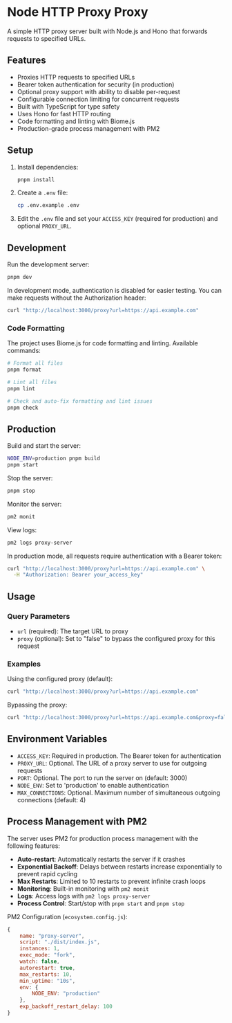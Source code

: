 # Node HTTP Proxy Proxy

A simple HTTP proxy server built with Node.js and Hono that forwards requests to specified URLs.

## Features

- Proxies HTTP requests to specified URLs
- Bearer token authentication for security (in production)
- Optional proxy support with ability to disable per-request
- Configurable connection limiting for concurrent requests
- Built with TypeScript for type safety
- Uses Hono for fast HTTP routing
- Code formatting and linting with Biome.js
- Production-grade process management with PM2

## Setup

1. Install dependencies:
   ```bash
   pnpm install
   ```

2. Create a `.env` file:
   ```bash
   cp .env.example .env
   ```

3. Edit the `.env` file and set your `ACCESS_KEY` (required for production) and optional `PROXY_URL`.

## Development

Run the development server:
```bash
pnpm dev
```

In development mode, authentication is disabled for easier testing. You can make requests without the Authorization header:
```bash
curl "http://localhost:3000/proxy?url=https://api.example.com"
```

### Code Formatting

The project uses Biome.js for code formatting and linting. Available commands:

```bash
# Format all files
pnpm format

# Lint all files
pnpm lint

# Check and auto-fix formatting and lint issues
pnpm check
```

## Production

Build and start the server:
```bash
NODE_ENV=production pnpm build
pnpm start
```

Stop the server:
```bash
pnpm stop
```

Monitor the server:
```bash
pm2 monit
```

View logs:
```bash
pm2 logs proxy-server
```

In production mode, all requests require authentication with a Bearer token:
```bash
curl "http://localhost:3000/proxy?url=https://api.example.com" \
  -H "Authorization: Bearer your_access_key"
```

## Usage

### Query Parameters

- `url` (required): The target URL to proxy
- `proxy` (optional): Set to "false" to bypass the configured proxy for this request

### Examples

Using the configured proxy (default):
```bash
curl "http://localhost:3000/proxy?url=https://api.example.com"
```

Bypassing the proxy:
```bash
curl "http://localhost:3000/proxy?url=https://api.example.com&proxy=false"
```

## Environment Variables

- `ACCESS_KEY`: Required in production. The Bearer token for authentication
- `PROXY_URL`: Optional. The URL of a proxy server to use for outgoing requests
- `PORT`: Optional. The port to run the server on (default: 3000)
- `NODE_ENV`: Set to 'production' to enable authentication
- `MAX_CONNECTIONS`: Optional. Maximum number of simultaneous outgoing connections (default: 4)

## Process Management with PM2

The server uses PM2 for production process management with the following features:

- **Auto-restart**: Automatically restarts the server if it crashes
- **Exponential Backoff**: Delays between restarts increase exponentially to prevent rapid cycling
- **Max Restarts**: Limited to 10 restarts to prevent infinite crash loops
- **Monitoring**: Built-in monitoring with `pm2 monit`
- **Logs**: Access logs with `pm2 logs proxy-server`
- **Process Control**: Start/stop with `pnpm start` and `pnpm stop`

PM2 Configuration (`ecosystem.config.js`):
```javascript
{
    name: "proxy-server",
    script: "./dist/index.js",
    instances: 1,
    exec_mode: "fork",
    watch: false,
    autorestart: true,
    max_restarts: 10,
    min_uptime: "10s",
    env: {
        NODE_ENV: "production"
    },
    exp_backoff_restart_delay: 100
}
```